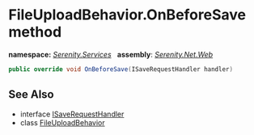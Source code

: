 # FileUploadBehavior.OnBeforeSave method
**namespace:** *[Serenity.Services](../../README.md#serenity.services-namespace)*   **assembly**: *[Serenity.Net.Web](../../README.md)*

```csharp
public override void OnBeforeSave(ISaveRequestHandler handler)
```

## See Also

* interface [ISaveRequestHandler](../Serenity.Net.Services/../ISaveRequestHandler.md)
* class [FileUploadBehavior](../FileUploadBehavior.md)